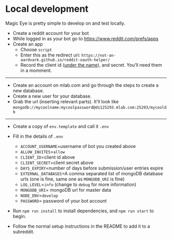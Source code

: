 
# Local development

Magic Eye is pretty simple to develop on and test locally.

* Create a reddit account for your bot
* While logged in as your bot go to https://www.reddit.com/prefs/apps
* Create an app
   * Choose `script`
   * Enter this as the redirect uri: `https://not-an-aardvark.github.io/reddit-oauth-helper/`
   * Record the client id ([under the name](https://i.imgur.com/dcl8EY8.png)), and secret. You'll need them in a momment.
----
* Create an account on mlab.com and go through the steps to create a new database.
* Create a new user for your database.
* Grab the url (inserting relevant parts). It'll look like `mongodb://mycoolname:mycoolpassword@ds125293.mlab.com:25293/mycooldb`
----
* Create a copy of `env.template` and call it `.env`
* Fill in the details of `.env`
    * `ACCOUNT_USERNAME`=username of bot you created above
    * `ALLOW_INVITES`=`allow`
    * `CLIENT_ID`=client id above
    * `CLIENT_SECRET`=client secret above
    * `DAYS_EXPIRY`=number of days before submission/user entries expire
    * `EXTERNAL_DATABASES`=A comma separated list of mongoDB database urls (one is fine, same one as `MONGODB_URI` is fine)
    * `LOG_LEVEL`=`info` (change to `debug` for more information)
    * `MONGODB_URI`= mongoDB url for master data
    * `NODE_ENV`=`develop`
    * `PASSWORD`= password of your bot account

* Run `npm run install` to install dependencies, and `npm run start` to begin.
* Follow the normal setup instructions in the README to add it to a subreddit.

